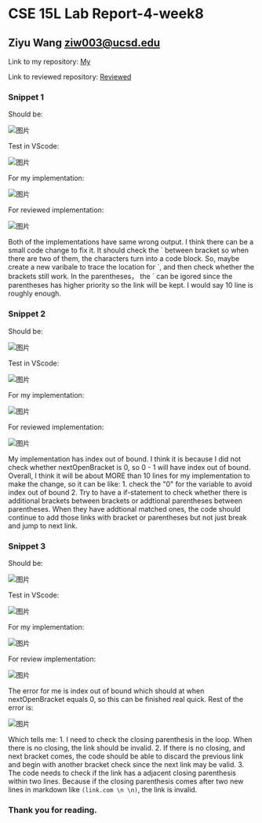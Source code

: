 # CSE 15L Lab Report-4-week8

## Ziyu Wang ziw003@ucsd.edu

Link to my repository: [My](https://github.com/ZiyuWang0113/markdown-parse-new)

Link to reviewed repository: [Reviewed](https://github.com/kathyychenn/markdown-parse)

### Snippet 1

Should be: 

![图片](https://user-images.githubusercontent.com/57332517/155637710-5cc31f6c-de1c-42fa-a4a1-7efa370f38b6.png)

Test in VScode:

![图片](https://user-images.githubusercontent.com/57332517/155638527-68627d84-de88-4e6f-8bb9-90f4aabae245.png)

For my implementation:

![图片](https://user-images.githubusercontent.com/57332517/155639450-a77040d5-d50a-492e-b9b9-6ff6584d4ca5.png)

For reviewed implementation:

![图片](https://user-images.githubusercontent.com/57332517/155638678-0c8d9027-226b-41a2-8d9a-3663aac2161c.png)

Both of the implementations have same wrong output.
I think there can be a small code change to fix it. It should check the \` between bracket so when there are two of them, the characters turn into a code block. So, maybe create a new varibale to trace the location for \`, and then check whether the brackets still work. In the parentheses， the \` can be igored since the parentheses has higher priority so the link will be kept. I would say 10 line is roughly enough.


### Snippet 2

Should be: 

![图片](https://user-images.githubusercontent.com/57332517/155639742-7ae00327-5ac3-45b9-8200-c4b499c36446.png)

Test in VScode:

![图片](https://user-images.githubusercontent.com/57332517/155641473-75a28e03-6783-416e-99f0-6cc1851e6e88.png)

For my implementation:

![图片](https://user-images.githubusercontent.com/57332517/155641699-59729029-f57c-4e70-87ed-7e94cede0858.png)


For reviewed implementation:

![图片](https://user-images.githubusercontent.com/57332517/155641442-b945d167-0b16-40d6-80c4-6a4dc007a62d.png)

My implementation has index out of bound. I think it is because I did not check whether nextOpenBracket is 0, so 0 - 1 will have index out of bound.
Overall, I think it will be about MORE than 10 lines for my implementation to make the change, so it can be like: 1. check the "0" for the variable to avoid index out of bound 2. Try to have a if-statement to check whether there is additional brackets between brackets or addtional parentheses between parentheses. When they have addtional matched ones, the code should continue to add those links with bracket or parentheses but not just break and jump to next link. 


### Snippet 3

Should be:

![图片](https://user-images.githubusercontent.com/57332517/155643836-61083d5f-9e51-46ef-b089-eb37024bc400.png)

Test in VScode:

![图片](https://user-images.githubusercontent.com/57332517/155644098-6002727d-0973-4b19-baef-f7c50d3d2a90.png)

For my implementation:

![图片](https://user-images.githubusercontent.com/57332517/155644872-2c64a9e7-c123-4e8e-970b-757745892ac7.png)


For review implementation:

![图片](https://user-images.githubusercontent.com/57332517/155644190-8a850e87-640c-44d1-b152-0e4f364f330e.png)

The error for me is index out of bound which should at when nextOpenBracket equals 0, so this can be finished real quick. Rest of the error is:

![图片](https://user-images.githubusercontent.com/57332517/155645131-30fdbddc-5b5c-4700-9f37-5e8dd83a0d21.png)

Which tells me: 1. I need to check the closing parenthesis in the loop. When there is no closing, the link should be invalid. 2. If there is no closing, and next bracket comes, the code should be able to discard the previous link and begin with another bracket check since the next link may be valid. 3. The code needs to check if the link has a adjacent closing parenthesis within two lines. Because if the closing parenthesis comes after two new lines in markdown like `(link.com \n \n)`, the link is invalid.




### Thank you for reading.
